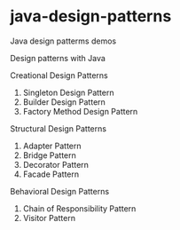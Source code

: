 # java-design-patterns
 Java design patterms demos

Design patterns with Java 

Creational Design Patterns 
1. Singleton Design Pattern
2. Builder Design Pattern
3. Factory Method Design Pattern 

Structural Design Patterns 
1. Adapter Pattern
2. Bridge Pattern
3. Decorator Pattern
4. Facade Pattern 

Behavioral Design Patterns 
1. Chain of Responsibility Pattern
2. Visitor Pattern 

